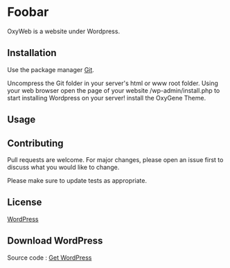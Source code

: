 # Foobar

OxyWeb is a website under Wordpress.

## Installation

Use the package manager [Git](https://github.com/Doctrix/OxyWeb.git).

Uncompress the Git folder in your server's html or www root folder.
Using your web browser open the page of your website /wp-admin/install.php to start installing Wordpress on your server!
install the OxyGene Theme.

## Usage

## Contributing
Pull requests are welcome. For major changes, please open an issue first to discuss what you would like to change.

Please make sure to update tests as appropriate.

## License
[WordPress](https://wordpress.org/about/license/)

## Download WordPress
Source code : [Get WordPress](https://wordpress.org/download/)